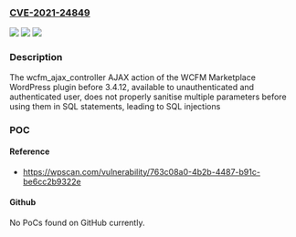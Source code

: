 ### [CVE-2021-24849](https://cve.mitre.org/cgi-bin/cvename.cgi?name=CVE-2021-24849)
![](https://img.shields.io/static/v1?label=Product&message=WCFM%20Marketplace%20%E2%80%93%20Best%20Multivendor%20Marketplace%20for%20WooCommerce&color=blue)
![](https://img.shields.io/static/v1?label=Version&message=3.4.12%3C%203.4.12%20&color=brighgreen)
![](https://img.shields.io/static/v1?label=Vulnerability&message=CWE-89%20SQL%20Injection&color=brighgreen)

### Description

The wcfm_ajax_controller AJAX action of the WCFM Marketplace WordPress plugin before 3.4.12, available to unauthenticated and authenticated user, does not properly sanitise multiple parameters before using them in SQL statements, leading to SQL injections

### POC

#### Reference
- https://wpscan.com/vulnerability/763c08a0-4b2b-4487-b91c-be6cc2b9322e

#### Github
No PoCs found on GitHub currently.

